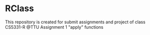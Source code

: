 # RClass
This repository is created for submit assignments and project of class CS5331-R @TTU
Assignment 1
"apply" functions
